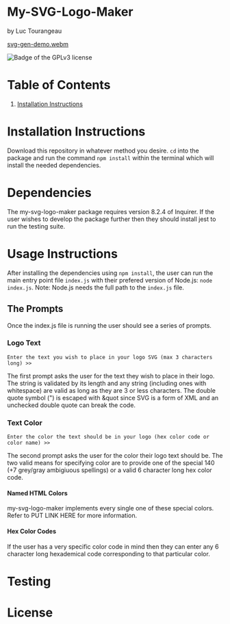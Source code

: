 # My-SVG-Logo-Maker
by Luc Tourangeau

[svg-gen-demo.webm](https://github.com/TurtleNav/my-svg-logo-maker/assets/57142468/4e51df1a-189b-4976-b96b-3f6504915798)




![Badge of the GPLv3 license](https://img.shields.io/badge/License-GPLv3-blue.svg)

# Table of Contents
1. [Installation Instructions](#Installation-Instructions)

# Installation Instructions
Download this repository in whatever method you desire.
`cd`  into the package and run the command `npm install` within the terminal
which will install the needed dependencies.

# Dependencies
The my-svg-logo-maker package requires version 8.2.4 of Inquirer.
If the user wishes to develop the package further then they should
install jest to run the testing suite.

# Usage Instructions
After installing the dependencies using `npm install`, the user
can run the main entry point file `index.js` with their prefered
version of Node.js: `node index.js`. Note: Node.js needs the full
path to the `index.js` file.

## The Prompts
Once the index.js file is running the user should see a series of
prompts.

### Logo Text
`
Enter the text you wish to place in your logo SVG (max 3 characters long) >>
`

The first prompt asks the user for the text they wish to place in their logo.
The string is validated by its length and any string (including ones with 
whitespace) are valid as long as they are 3 or less characters. The double
quote symbol (") is escaped with &quot since SVG is a form of XML and an
unchecked double quote can break the code.

### Text Color
`
Enter the color the text should be in your logo (hex color code or color name) >>
`

The second prompt asks the user for the color their logo text should be. The two
valid means for specifying color are to provide one of the special 140
(+7 grey/gray ambigiuous spellings) or a valid 6 character long hex color code.

#### Named HTML Colors
my-svg-logo-maker implements every single one of these special colors. Refer to
PUT LINK HERE for more information.

#### Hex Color Codes
If the user has a very specific color code in mind then they can enter any 6
character long hexademical code corresponding to that particular color.

















# Testing

# License
